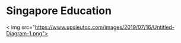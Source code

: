 # Singapore Education
< img src="https://www.upsieutoc.com/images/2019/07/16/Untitled-Diagram-1.png">
